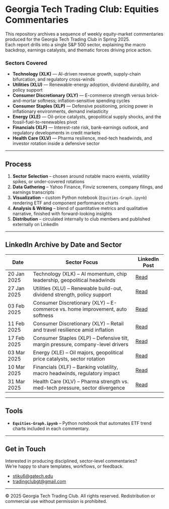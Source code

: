 # Georgia Tech Trading Club: Equities Commentaries

This repository archives a sequence of weekly equity-market commentaries produced for the Georgia Tech Trading Club in Spring 2025.  
Each report drills into a single S&P 500 sector, explaining the macro backdrop, earnings catalysts, and thematic forces driving price action.

### Sectors Covered

- **Technology (XLK)** — AI-driven revenue growth, supply-chain bifurcation, and regulatory cross-winds  
- **Utilities (XLU)** — Renewable-energy adoption, dividend durability, and policy support  
- **Consumer Discretionary (XLY)** — E-commerce strength versus brick-and-mortar softness; inflation-sensitive spending cycles  
- **Consumer Staples (XLP)** — Defensive positioning, pricing power in inflationary environments, demand inelasticity  
- **Energy (XLE)** — Oil-price catalysts, geopolitical supply shocks, and the fossil-fuel-to-renewables pivot  
- **Financials (XLF)** — Interest-rate risk, bank-earnings outlook, and regulatory developments in credit markets  
- **Health Care (XLV)** — Pharma resilience, med-tech headwinds, and investor rotation inside a defensive sector  

---

## Process

1. **Sector Selection** – chosen around notable macro events, volatility spikes, or under-covered rotations  
2. **Data Gathering** – Yahoo Finance, Finviz screeners, company filings, and earnings transcripts  
3. **Visualization** – custom Python notebook (`Equities-Graph.ipynb`) rendering ETF and component performance charts  
4. **Analysis & Writing** – blend of quantitative metrics and qualitative narrative, finished with forward-looking insights  
5. **Distribution** – circulated internally to club members and published externally on LinkedIn  

---

## LinkedIn Archive by Date and Sector

| Date | Sector Focus | LinkedIn Post |
|------|--------------|---------------|
| 20 Jan 2025 | Technology (XLK) – AI momentum, chip leadership, geopolitical headwinds | [Read](https://www.linkedin.com/posts/tradingclubgt_market-insights-21january2025-activity-7287531806323597312-9VpT) |
| 27 Jan 2025 | Utilities (XLU) – Renewable build-out, dividend strength, policy support | [Read](https://www.linkedin.com/posts/tradingclubgt_market-insights-27january2025-activity-7289663013186404355-bgxJ) |
| 03 Feb 2025 | Consumer Discretionary (XLY) – E-commerce vs. home improvement, auto softness | [Read](https://www.linkedin.com/posts/tradingclubgt_market-insights-3february2025-activity-7292199377429749761-IJaN) |
| 11 Feb 2025 | Consumer Discretionary (XLY) – Retail and travel resilience amid inflation | [Read](https://www.linkedin.com/posts/tradingclubgt_market-insights-11february2025-activity-7295113583447687168-K7-X) |
| 17 Feb 2025 | Consumer Staples (XLP) – Defensive tilt, margin pressure, company-level drivers | [Read](https://www.linkedin.com/posts/tradingclubgt_market-insights-17feb2025-activity-7297265057367838723-oTjj) |
| 03 Mar 2025 | Energy (XLE) – Oil majors, geopolitical price catalysts, sector rotation | [Read](https://www.linkedin.com/posts/tradingclubgt_market-insights-3mar2025-activity-7302341095814803457-Pve3) |
| 10 Mar 2025 | Financials (XLF) – Banking volatility, macro headwinds, regulatory impact | [Read](https://www.linkedin.com/posts/tradingclubgt_market-insights-10march2025-activity-7304867756418424832-p3J6) |
| 31 Mar 2025 | Health Care (XLV) – Pharma strength vs. med-tech pressure, sector divergence | [Read](https://www.linkedin.com/posts/tradingclubgt_market-insights-31march2025-activity-7312490109998645248-VBvn) |

---

## Tools

- **`Equities-Graph.ipynb`** – Python notebook that automates ETF trend charts included in each commentary.

---

## Get in Touch

Interested in producing disciplined, sector-level commentaries?  
We’re happy to share templates, workflows, or feedback.

- stiku6@gatech.edu  
- tradingclubgt@gmail.com  

---

© 2025 Georgia Tech Trading Club. All rights reserved. Redistribution or commercial use without permission is prohibited.
